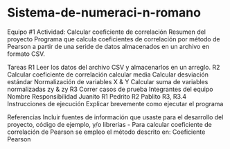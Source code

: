 # Sistema-de-numeraci-n-romano
Equipo #1
Actividad: Calcular coeficiente de correlación
Resumen del proyecto
Programa que calcula coeficientes de correlación por método de Pearson a partir de una seride de datos almacenados en un archivo en formato CSV.

Tareas
R1 Leer los datos del archivo CSV y almacenarlos en un arreglo.
R2 Calcular coeficiente de correlación
calcular media
Calcular desviación estándar
Normalización de variables X & Y
Calcular suma de variables normalizadas zy & zy
R3 Correr casos de prueba
Integrantes del equipo
Nombre	Responsibilidad
Juanito	R1
Pedrito	R2
Pablito	R3, R3.4
Instrucciones de ejecución
Explicar brevemente como ejecutar el programa

Referencias
Incluir fuentes de información que usaste para el desarrollo del proyecto, código de ejemplo, y/o librerias - Para calcular coeficiente de correlación de Pearson se empleo el método descrito en: Coeficiente Pearson
